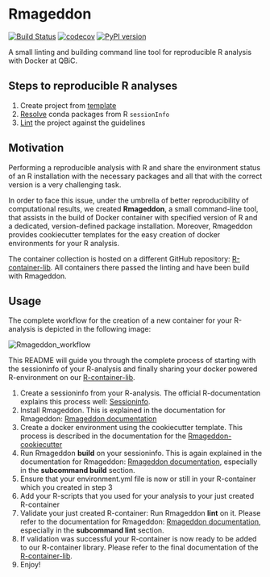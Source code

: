 # Rmageddon

[![Build Status](https://travis-ci.org/qbicsoftware/rmageddon-cli.svg?branch=master)](https://travis-ci.org/qbicsoftware/rmageddon-cli)
[![codecov](https://codecov.io/gh/qbicsoftware/rmageddon-cli/branch/master/graph/badge.svg)](https://codecov.io/gh/qbicsoftware/rmageddon-cli)
[![PyPI version](https://badge.fury.io/py/rmageddon.svg)](https://badge.fury.io/py/rmageddon)

A small linting and building command line tool for reproducible R analysis with Docker at QBiC.

## Steps to reproducible R analyses

1. Create project from [template](doc/Rmageddon-cookiecutter.md) 
2. [Resolve](doc/Rmageddon.md) conda packages from R `sessionInfo` 
3. [Lint](doc/Rmageddon.md) the project against the guidelines


## Motivation

Performing a reproducible analysis with R and share the environment status of an R installation with the 
necessary packages and all that with the correct version is a very challenging task.

In order to face this issue, under the umbrella of better reproducibility of computational results, we created
**Rmageddon**, a small command-line tool, that assists in the build of Docker container with specified version of R and
a dedicated, version-defined package installation. Moreover, Rmageddon provides cookiecutter templates for the easy creation of docker environments for your R analysis.

The container collection is hosted on a different GitHub repository: [R-container-lib](https://github.com/qbicsoftware/r-container-lib). All containers there passed the linting and have been build with Rmageddon.

## Usage

The complete workflow for the creation of a new container for your R-analysis is depicted in the following image: 
    
![Rmageddon_workflow](https://user-images.githubusercontent.com/21954664/53096328-2acf5580-351f-11e9-898a-1b8ce790afee.png)

This README will guide you through the complete process of starting with the sessioninfo of your R-analysis and finally sharing your docker powered R-environment on our [R-container-lib](https://github.com/qbicsoftware/r-container-lib).

1. Create a sessioninfo from your R-analysis. The official R-documentation explains this process well: [Sessioninfo](https://www.rdocumentation.org/packages/utils/versions/3.5.2/topics/sessionInfo).
2. Install Rmageddon. This is explained in the documentation for Rmageddon: [Rmageddon documentation](doc/Rmageddon.md)
3. Create a docker environment using the cookiecutter template. This process is described in the documentation for the [Rmageddon-cookiecutter](doc/Rmageddon-cookiecutter.md)
4. Run Rmageddon **build** on your sessioninfo. This is again explained in the documentation for Rmageddon: [Rmageddon documentation](doc/Rmageddon.md), especially in the **subcommand build** section.
5. Ensure that your environment.yml file is now or still in your R-container which you created in step 3
6. Add your R-scripts that you used for your analysis to your just created R-container 
7. Validate your just created R-container: Run Rmageddon **lint** on it. Please refer to the documentation for Rmageddon: [Rmageddon documentation](doc/Rmageddon.md), especially in the **subcommand lint** section.
8. If validation was successful your R-container is now ready to be added to our R-container library. Please refer to the final documentation of the [R-container-lib](https://github.com/qbicsoftware/r-container-lib).
9. Enjoy!

